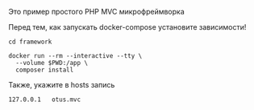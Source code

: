 Это пример простого PHP MVC микрофреймворка

Перед тем, как запускать docker-compose установите зависимости!
```
cd framework

docker run --rm --interactive --tty \
  --volume $PWD:/app \
  composer install
```

Также, укажите в hosts запись
```
127.0.0.1   otus.mvc
```
